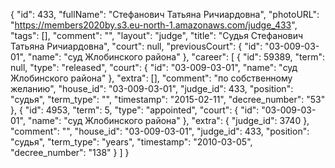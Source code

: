 {
    "id": 433,
    "fullName": "Стефанович Татьяна Ричиардовна",
    "photoURL": "https://members2020by.s3.eu-north-1.amazonaws.com/judge_433",
    "tags": [],
    "comment": "",
    "layout": "judge",
    "title": "Судья Стефанович Татьяна Ричиардовна",
    "court": null,
    "previousCourt": {
        "id": "03-009-03-01",
        "name": "суд Жлобинского района"
    },
    "career": [
        {
            "id": 59389,
            "term": null,
            "type": "released",
            "court": {
                "id": "03-009-03-01",
                "name": "суд Жлобинского района"
            },
            "extra": [],
            "comment": "по собственному желанию",
            "house_id": "03-009-03-01",
            "judge_id": 433,
            "position": "судья",
            "term_type": "",
            "timestamp": "2015-02-11",
            "decree_number": "53"
        },
        {
            "id": 4953,
            "term": 5,
            "type": "appointed",
            "court": {
                "id": "03-009-03-01",
                "name": "суд Жлобинского района"
            },
            "extra": {
                "judge_id": 3740
            },
            "comment": "",
            "house_id": "03-009-03-01",
            "judge_id": 433,
            "position": "судья",
            "term_type": "years",
            "timestamp": "2010-03-05",
            "decree_number": "138"
        }
    ]
}